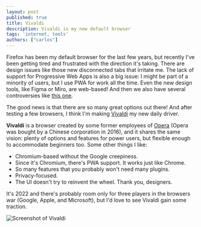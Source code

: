```yaml
---
layout: post
published: true
title: Vivaldi
description: Vivaldi is my new default browser
tags: 'internet, tools'
authors: ["carlos"]
---
```

Firefox has been my default browser for the last few years, but recently I've been getting tired and frustrated with the direction it's taking. There are design issues like those new disconnected tabs that irritate me. The lack of support for Progressive Web Apps is also a big issue: I might be part of a minority of users, but I use PWA for work all the time. Even the new design tools, like Figma or Miro, are web-based! And then we also have several controversies like [this one](https://www.theregister.com/2022/01/05/mozilla_accepts_cryptocurrency/). 

The good news is that there are so many great options out there! And after testing a few browsers, I think I'm making [Vivaldi](https://vivaldi.com/) my new daily driver. 

**Vivaldi** is a browser created by some former employees of [Opera](https://www.opera.com/) (Opera was bought by a Chinese corporation in 2016), and it shares the same vision: plenty of options and features for power users, but flexible enough to accommodate beginners too. Some other things I like:

- Chromium-based without the Google creepiness. 
- Since it's Chromium, there's PWA support. It works just like Chrome.
- So many features that you probably won't need many plugins.
- Privacy-focused.
- The UI doesn't try to reinvent the wheel. Thank you, designers.

It's 2022 and there's probably room only for three players in the browsers war (Google, Apple, and Microsoft), but I'd love to see Vivaldi gain some traction. 

![Screenshot of Vivaldi]({{site.baseurl}}assets/images/vivaldi_screenshot.png)
